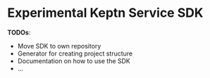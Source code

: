 # Experimental Keptn Service SDK

**TODOs**:
* Move SDK to own repository
* Generator for creating project structure
* Documentation on how to use the SDK
* ...